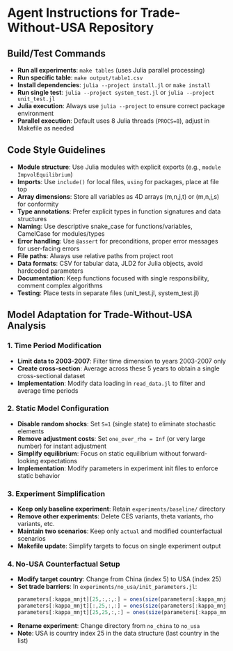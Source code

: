 # Agent Instructions for Trade-Without-USA Repository

## Build/Test Commands
- **Run all experiments**: `make tables` (uses Julia parallel processing)
- **Run specific table**: `make output/table1.csv`
- **Install dependencies**: `julia --project install.jl` or `make install`
- **Run single test**: `julia --project system_test.jl` or `julia --project unit_test.jl`
- **Julia execution**: Always use `julia --project` to ensure correct package environment
- **Parallel execution**: Default uses 8 Julia threads (`PROCS=8`), adjust in Makefile as needed

## Code Style Guidelines
- **Module structure**: Use Julia modules with explicit exports (e.g., `module ImpvolEquilibrium`)
- **Imports**: Use `include()` for local files, `using` for packages, place at file top
- **Array dimensions**: Store all variables as 4D arrays (m,n,j,t) or (m,n,j,s) for conformity
- **Type annotations**: Prefer explicit types in function signatures and data structures
- **Naming**: Use descriptive snake_case for functions/variables, CamelCase for modules/types
- **Error handling**: Use `@assert` for preconditions, proper error messages for user-facing errors
- **File paths**: Always use relative paths from project root
- **Data formats**: CSV for tabular data, JLD2 for Julia objects, avoid hardcoded parameters
- **Documentation**: Keep functions focused with single responsibility, comment complex algorithms
- **Testing**: Place tests in separate files (unit_test.jl, system_test.jl)

## Model Adaptation for Trade-Without-USA Analysis

### 1. Time Period Modification
- **Limit data to 2003-2007**: Filter time dimension to years 2003-2007 only
- **Create cross-section**: Average across these 5 years to obtain a single cross-sectional dataset
- **Implementation**: Modify data loading in `read_data.jl` to filter and average time periods

### 2. Static Model Configuration
- **Disable random shocks**: Set `S=1` (single state) to eliminate stochastic elements
- **Remove adjustment costs**: Set `one_over_rho = Inf` (or very large number) for instant adjustment
- **Simplify equilibrium**: Focus on static equilibrium without forward-looking expectations
- **Implementation**: Modify parameters in experiment init files to enforce static behavior

### 3. Experiment Simplification
- **Keep only baseline experiment**: Retain `experiments/baseline/` directory
- **Remove other experiments**: Delete CES variants, theta variants, rho variants, etc.
- **Maintain two scenarios**: Keep only `actual` and modified counterfactual scenarios
- **Makefile update**: Simplify targets to focus on single experiment output

### 4. No-USA Counterfactual Setup
- **Modify target country**: Change from China (index 5) to USA (index 25)
- **Set trade barriers**: In `experiments/no_usa/init_parameters.jl`:
  ```julia
  parameters[:kappa_mnjt][25,:,:,:] = ones(size(parameters[:kappa_mnjt][25,:,:,:])) ./ 100000
  parameters[:kappa_mnjt][:,25,:,:] = ones(size(parameters[:kappa_mnjt][:,25,:,:])) ./ 100000
  parameters[:kappa_mnjt][25,25,:,:] = ones(size(parameters[:kappa_mnjt][25,25,:,:]))
  ```
- **Rename experiment**: Change directory from `no_china` to `no_usa`
- **Note**: USA is country index 25 in the data structure (last country in the list)
